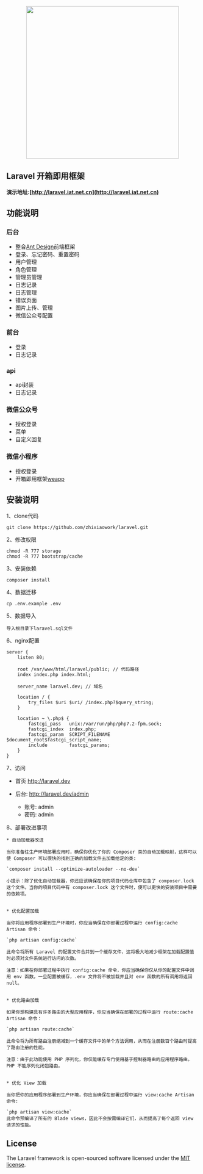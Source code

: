 <p align="center"><img src="https://res.cloudinary.com/dtfbvvkyp/image/upload/v1566331377/laravel-logolockup-cmyk-red.svg" width="400"></p>


## Laravel 开箱即用框架

**演示地址:[http://laravel.iat.net.cn](http://laravel.iat.net.cn)**

## 功能说明

### 后台

* 整合[Ant Design](https://ant.design/)前端框架
* 登录、忘记密码、重置密码
* 用户管理
* 角色管理
* 管理员管理
* 日志记录
* 日志管理
* 错误页面
* 图片上传、管理
* 微信公众号配置

### 前台

* 登录
* 日志记录

### api

* api封装
* 日志记录

### 微信公众号

* 授权登录
* 菜单
* 自定义回复

### 微信小程序

* 授权登录
* 开箱即用框架[weapp](https://github.com/zhixiaowork/weapp)

## 安装说明

1、clone代码

    git clone https://github.com/zhixiaowork/laravel.git
     
2、修改权限

    chmod -R 777 storage
    chmod -R 777 bootstrap/cache
    
3、安装依赖

    composer install
    
4、数据迁移
    
    cp .env.example .env

5、数据导入
    
    导入根目录下laravel.sql文件
   
6、nginx配置
    
    server {
        listen 80;
    
        root /var/www/html/laravel/public; // 代码路径
        index index.php index.html;
    
        server_name laravel.dev; // 域名
    
        location / {
            try_files $uri $uri/ /index.php?$query_string;
        }
    
        location ~ \.php$ {
            fastcgi_pass   unix:/var/run/php/php7.2-fpm.sock;
            fastcgi_index  index.php;
            fastcgi_param  SCRIPT_FILENAME  $document_root$fastcgi_script_name;
            include        fastcgi_params;
        }
    }
    
7、访问

* 首页 http://laravel.dev
    
* 后台: http://laravel.dev/admin

  * 账号: admin
  * 密码: admin


8、部署改进事项

    * 自动加载器改进

    当你准备往生产环境部署应用时，确保你优化了你的 Composer 类的自动加载映射，这样可以使 Composer 可以很快的找到正确的加载文件去加载给定的类:

    `composer install --optimize-autoloader --no-dev`

    小提示：除了优化自动加载器，你还应该确保在你的项目代码仓库中包含了 composer.lock 这个文件。当你的项目代码中有 composer.lock 这个文件时，便可以更快的安装项目中需要的依赖项。


    * 优化配置加载

    当你将应用程序部署到生产环境时，你应当确保在你部署过程中运行 config:cache Artisan 命令：

    `php artisan config:cache`

    此命令将所有 Laravel 的配置文件合并到一个缓存文件，这将极大地减少框架在加载配置值时必须对文件系统进行访问的次数。

    注意：如果在你部署过程中执行 config:cache 命令，你应当确保你仅从你的配置文件中调用 env 函数。一旦配置被缓存，.env 文件将不被加载并且对 env 函数的所有调用将返回 null。


    * 优化路由加载

    如果你想构建具有许多路由的大型应用程序，你应当确保在部署的过程中运行 route:cache Artisan 命令：

    `php artisan route:cache`

    此命令将为所有路由注册缩减到一个缓存文件中的单个方法调用，从而在注册数百个路由时提高了路由注册的性能。

    注意：由于此功能使用 PHP 序列化，你仅能缓存专门使用基于控制器路由的应用程序路由。PHP 不能序列化闭包路由。


    * 优化 View 加载

    当你把你的应用程序部署到生产环境，你应当确保在部署过程中运行 view:cache Artisan 命令:

    `php artisan view:cache`
    此命令预编译了所有的 Blade views，因此不会按需编译它们，从而提高了每个返回 view 请求的性能。


## License

The Laravel framework is open-sourced software licensed under the [MIT license](https://opensource.org/licenses/MIT).
